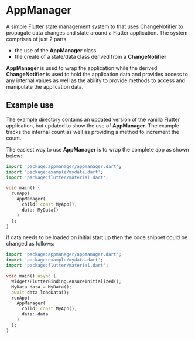 # AppManager
A simple Flutter state management system to that uses ChangeNotifier to propagate data changes and state around a Flutter application. The system comprises of just 2 parts

- the use of the **AppManager** class
- the create of a state/data class derived from a **ChangeNotifier**

**AppManager** is used to wrap the application while the derived **ChangeNotifier** is used to hold the application data and provides access to any internal values as well as the ability to provide methods to access and manipulate the application data.

## Example use
The example directory contains an updated version of the vanilla Flutter application, but updated to show the use of **AppManager**. The example tracks the internal count as well as providing a method to increment the count.

The easiest way to use **AppManager** is to wrap the complete app as shown below:

```dart
import 'package:appmanager/appmanager.dart';
import 'package:example/mydata.dart';
import 'package:flutter/material.dart';

void main() {
  runApp(
    AppManager(
      child: const MyApp(),
      data: MyData()
    )
  );
}
```

if data needs to be loaded on initial start up then the code snippet could be changed as follows:

```dart
import 'package:appmanager/appmanager.dart';
import 'package:example/mydata.dart';
import 'package:flutter/material.dart';

void main() async {
  WidgetsFlutterBinding.ensureInitialized();
  MyData data = MyData(); 
  await data.loadData(); 
  runApp(
    AppManager(
      child: const MyApp(), 
      data: data
    )
  );
}
```

